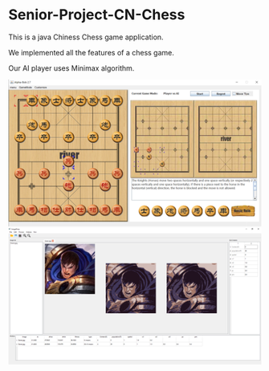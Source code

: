# Senior-Project-CN-Chess

This is a java Chiness Chess game application.

We implemented all the features of a chess game.

Our AI player uses Minimax algorithm.

![image](https://github.com/lemadmax/Senior-Project-CN-Chess/blob/master/WeChat%20Image_20210111095406.png)
![image](https://github.com/lemadmax/Qt_ImageEditApp/blob/main/demo/demoImage.png)
